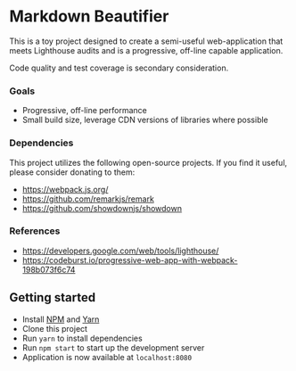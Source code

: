 # Markdown Beautifier

This is a toy project designed to create a semi-useful web-application that meets Lighthouse audits and is a progressive, off-line capable application.

Code quality and test coverage is secondary consideration.

### Goals

- Progressive, off-line performance
- Small build size, leverage CDN versions of libraries where possible

### Dependencies

This project utilizes the following open-source projects.  If you find it useful, please consider donating to them:

- https://webpack.js.org/
- https://github.com/remarkjs/remark
- https://github.com/showdownjs/showdown

### References

- https://developers.google.com/web/tools/lighthouse/
- https://codeburst.io/progressive-web-app-with-webpack-198b073f6c74

## Getting started

- Install [NPM](https://www.npmjs.com/) and [Yarn](https://yarnpkg.com)
- Clone this project
- Run `yarn` to install dependencies
- Run `npm start` to start up the development server
- Application is now available at `localhost:8080`
